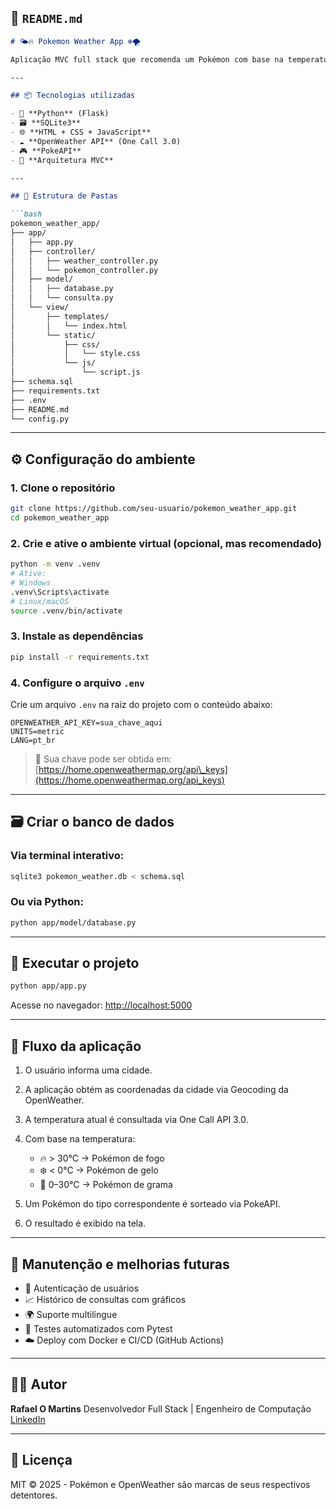 ## 📄 `README.md`

````markdown
# 🌤️🔥 Pokemon Weather App ❄️🌪️

Aplicação MVC full stack que recomenda um Pokémon com base na temperatura atual da cidade informada, utilizando a API One Call 3.0 da OpenWeather e a PokeAPI.

---

## 📦 Tecnologias utilizadas

- 🐍 **Python** (Flask)
- 🗃️ **SQLite3**
- 🌐 **HTML + CSS + JavaScript**
- ☁️ **OpenWeather API** (One Call 3.0)
- 🎮 **PokeAPI**
- 📁 **Arquitetura MVC**

---

## 📂 Estrutura de Pastas

```bash
pokemon_weather_app/
├── app/
│   ├── app.py
│   ├── controller/
│   │   ├── weather_controller.py
│   │   └── pokemon_controller.py
│   ├── model/
│   │   ├── database.py
│   │   └── consulta.py
│   └── view/
│       ├── templates/
│       │   └── index.html
│       └── static/
│           ├── css/
│           │   └── style.css
│           └── js/
│               └── script.js
├── schema.sql
├── requirements.txt
├── .env
├── README.md
└── config.py
````

---

## ⚙️ Configuração do ambiente

### 1. Clone o repositório

```bash
git clone https://github.com/seu-usuario/pokemon_weather_app.git
cd pokemon_weather_app
```

### 2. Crie e ative o ambiente virtual (opcional, mas recomendado)

```bash
python -m venv .venv
# Ative:
# Windows
.venv\Scripts\activate
# Linux/macOS
source .venv/bin/activate
```

### 3. Instale as dependências

```bash
pip install -r requirements.txt
```

### 4. Configure o arquivo `.env`

Crie um arquivo `.env` na raiz do projeto com o conteúdo abaixo:

```env
OPENWEATHER_API_KEY=sua_chave_aqui
UNITS=metric
LANG=pt_br
```

> 🔐 Sua chave pode ser obtida em: [https://home.openweathermap.org/api\_keys](https://home.openweathermap.org/api_keys)

---

## 🗃️ Criar o banco de dados

### Via terminal interativo:

```bash
sqlite3 pokemon_weather.db < schema.sql
```

### Ou via Python:

```bash
python app/model/database.py
```

---

## 🚀 Executar o projeto

```bash
python app/app.py
```

Acesse no navegador: [http://localhost:5000](http://localhost:5000)

---

## 🔄 Fluxo da aplicação

1. O usuário informa uma cidade.
2. A aplicação obtém as coordenadas da cidade via Geocoding da OpenWeather.
3. A temperatura atual é consultada via One Call API 3.0.
4. Com base na temperatura:

   * 🔥 > 30°C → Pokémon de fogo
   * ❄️ < 0°C → Pokémon de gelo
   * 🌱 0–30°C → Pokémon de grama
5. Um Pokémon do tipo correspondente é sorteado via PokeAPI.
6. O resultado é exibido na tela.

---

## 🧠 Manutenção e melhorias futuras

* 🔐 Autenticação de usuários
* 📈 Histórico de consultas com gráficos
* 🌍 Suporte multilíngue
* 🧪 Testes automatizados com Pytest
* ☁️ Deploy com Docker e CI/CD (GitHub Actions)

---

## 🧑‍💻 Autor

**Rafael O Martins**
Desenvolvedor Full Stack | Engenheiro de Computação
[LinkedIn](https://www.linkedin.com/in/rafaelomartins)

---

## 📝 Licença

MIT © 2025 - Pokémon e OpenWeather são marcas de seus respectivos detentores.

```


